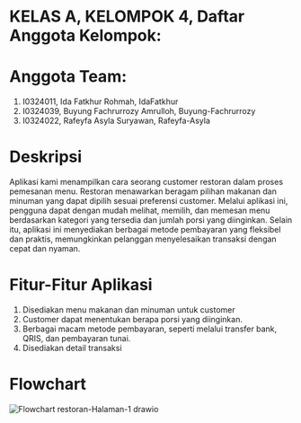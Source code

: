 # KELAS A, KELOMPOK 4, Daftar Anggota Kelompok:
# Anggota Team:
1. I0324011, Ida Fatkhur Rohmah, IdaFatkhur
2. I0324039, Buyung Fachrurrozy Amrulloh, Buyung-Fachrurrozy
3. I0324022, Rafeyfa Asyla Suryawan, Rafeyfa-Asyla

# Deskripsi
Aplikasi kami menampilkan cara seorang customer restoran dalam proses pemesanan menu. Restoran menawarkan beragam pilihan makanan dan minuman yang dapat dipilih sesuai preferensi customer. Melalui aplikasi ini, pengguna dapat dengan mudah melihat, memilih, dan memesan menu berdasarkan kategori yang tersedia dan jumlah porsi yang diinginkan. Selain itu, aplikasi ini menyediakan berbagai metode pembayaran yang fleksibel dan praktis, memungkinkan pelanggan menyelesaikan transaksi dengan cepat dan nyaman.

# Fitur-Fitur Aplikasi
1. Disediakan menu makanan dan minuman untuk customer
2. Customer dapat menentukan berapa porsi yang diinginkan.
3. Berbagai macam metode pembayaran, seperti melalui transfer bank, QRIS, dan pembayaran tunai.
4. Disediakan detail transaksi 

# Flowchart
![Flowchart restoran-Halaman-1 drawio](https://github.com/user-attachments/assets/ede18a94-ad40-496d-86b3-b84cd1b2b613)

